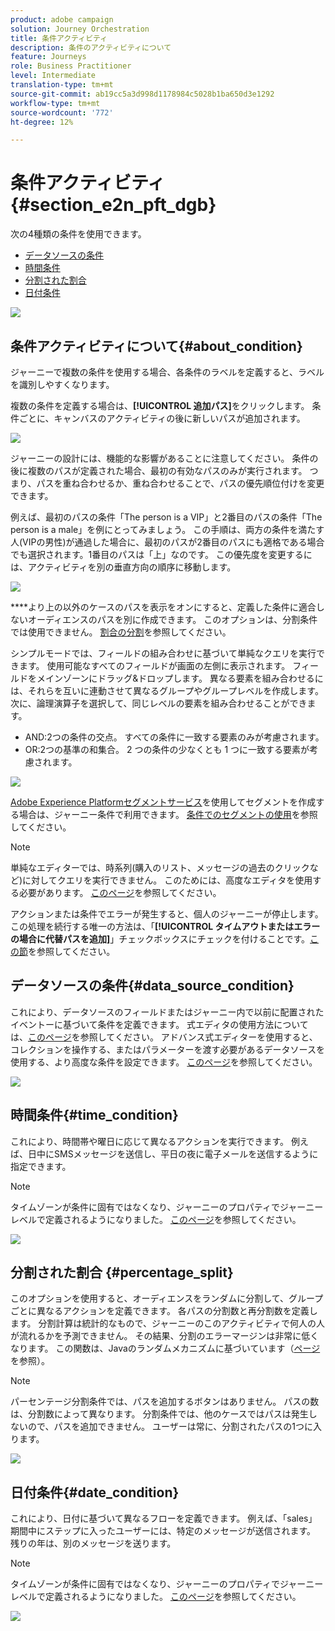 ```yaml
---
product: adobe campaign
solution: Journey Orchestration
title: 条件アクティビティ
description: 条件のアクティビティについて
feature: Journeys
role: Business Practitioner
level: Intermediate
translation-type: tm+mt
source-git-commit: ab19cc5a3d998d1178984c5028b1ba650d3e1292
workflow-type: tm+mt
source-wordcount: '772'
ht-degree: 12%

---
```



# 条件アクティビティ{#section_e2n_pft_dgb}

次の4種類の条件を使用できます。

* [データソースの条件](#data_source_condition)
* [時間条件](#time_condition)
* [分割された割合](#percentage_split)
* [日付条件](#date_condition)

![](../assets/journey49.png)

## 条件アクティビティについて{#about_condition}

ジャーニーで複数の条件を使用する場合、各条件のラベルを定義すると、ラベルを識別しやすくなります。

複数の条件を定義する場合は、**[!UICONTROL 追加パス]**&#x200B;をクリックします。 条件ごとに、キャンバスのアクティビティの後に新しいパスが追加されます。

![](../assets/journey47.png)

ジャーニーの設計には、機能的な影響があることに注意してください。 条件の後に複数のパスが定義された場合、最初の有効なパスのみが実行されます。 つまり、パスを重ね合わせるか、重ね合わせることで、パスの優先順位付けを変更できます。

例えば、最初のパスの条件「The person is a VIP」と2番目のパスの条件「The person is a male」を例にとってみましょう。 この手順は、両方の条件を満たす人(VIPの男性)が通過した場合に、最初のパスが2番目のパスにも適格である場合でも選択されます。1番目のパスは「上」なのです。 この優先度を変更するには、アクティビティを別の垂直方向の順序に移動します。

![](../assets/journey48.png)

****&#x200B;より上の以外のケースのパスを表示をオンにすると、定義した条件に適合しないオーディエンスのパスを別に作成できます。 このオプションは、分割条件では使用できません。 [割合の分割](#percentage_split)を参照してください。

シンプルモードでは、フィールドの組み合わせに基づいて単純なクエリを実行できます。 使用可能なすべてのフィールドが画面の左側に表示されます。 フィールドをメインゾーンにドラッグ&amp;ドロップします。 異なる要素を組み合わせるには、それらを互いに連動させて異なるグループやグループレベルを作成します。 次に、論理演算子を選択して、同じレベルの要素を組み合わせることができます。

* AND:2つの条件の交点。 すべての条件に一致する要素のみが考慮されます。
* OR:2つの基準の和集合。 2 つの条件の少なくとも 1 つに一致する要素が考慮されます。

![](../assets/journey64.png)

[Adobe Experience Platformセグメントサービス](https://docs.adobe.com/content/help/en/experience-platform/segmentation/home.html)を使用してセグメントを作成する場合は、ジャーニー条件で利用できます。 [条件でのセグメントの使用](../segment/using-a-segment.md)を参照してください。


>[!NOTE]
>
>単純なエディターでは、時系列(購入のリスト、メッセージの過去のクリックなど)に対してクエリを実行できません。 このためには、高度なエディタを使用する必要があります。 [このページ](../expression/expressionadvanced.md)を参照してください。

アクションまたは条件でエラーが発生すると、個人のジャーニーが停止します。この処理を続行する唯一の方法は、「**[!UICONTROL タイムアウトまたはエラーの場合に代替パスを追加]**」チェックボックスにチェックを付けることです。[この節](../building-journeys/using-the-journey-designer.md#paths)を参照してください。

## データソースの条件{#data_source_condition}

これにより、データソースのフィールドまたはジャーニー内で以前に配置されたイベントーに基づいて条件を定義できます。 式エディタの使用方法については、[このページ](../expression/expressionadvanced.md)を参照してください。 アドバンス式エディターを使用すると、コレクションを操作する、またはパラメーターを渡す必要があるデータソースを使用する、より高度な条件を設定できます。 [このページ](../datasource/external-data-sources.md)を参照してください。

![](../assets/journey50.png)

## 時間条件{#time_condition}

これにより、時間帯や曜日に応じて異なるアクションを実行できます。 例えば、日中にSMSメッセージを送信し、平日の夜に電子メールを送信するように指定できます。

>[!NOTE]
>
>タイムゾーンが条件に固有ではなくなり、ジャーニーのプロパティでジャーニーレベルで定義されるようになりました。 [このページ](../building-journeys/timezone-management.md)を参照してください。

![](../assets/journey51.png)

## 分割された割合 {#percentage_split}

このオプションを使用すると、オーディエンスをランダムに分割して、グループごとに異なるアクションを定義できます。 各パスの分割数と再分割数を定義します。 分割計算は統計的なもので、ジャーニーのこのアクティビティで何人の人が流れるかを予測できません。 その結果、分割のエラーマージンは非常に低くなります。 この関数は、Javaのランダムメカニズムに基づいています（[ページ](https://docs.oracle.com/javase/7/docs/api/java/util/Random.html)を参照）。

>[!NOTE]
>
>パーセンテージ分割条件では、パスを追加するボタンはありません。 パスの数は、分割数によって異なります。 分割条件では、他のケースではパスは発生しないので、パスを追加できません。 ユーザーは常に、分割されたパスの1つに入ります。

![](../assets/journey52.png)

## 日付条件{#date_condition}

これにより、日付に基づいて異なるフローを定義できます。 例えば、「sales」期間中にステップに入ったユーザーには、特定のメッセージが送信されます。 残りの年は、別のメッセージを送ります。

>[!NOTE]
>
>タイムゾーンが条件に固有ではなくなり、ジャーニーのプロパティでジャーニーレベルで定義されるようになりました。 [このページ](../building-journeys/timezone-management.md)を参照してください。

![](../assets/journey53.png)
